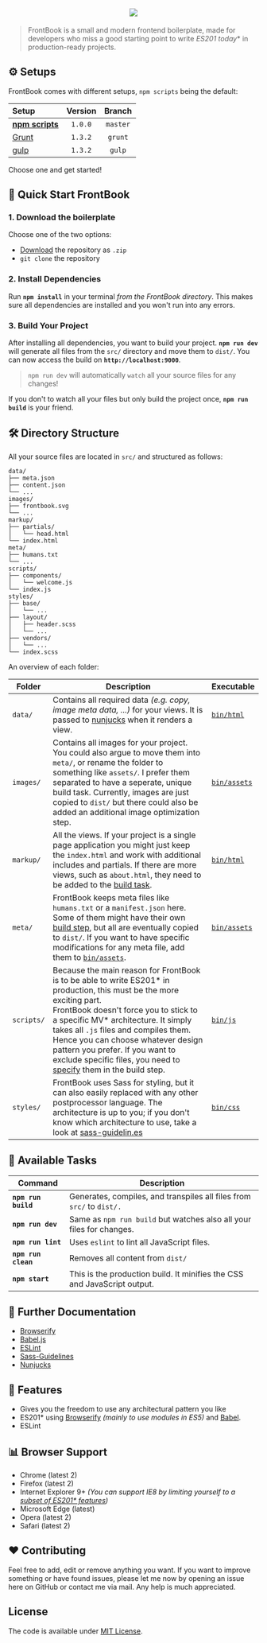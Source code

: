 <h1 align="center"><img src="https://cdn.rawgit.com/morkro/FrontBook/master/media/frontbook-type.svg"></h1>

> FrontBook is a small and modern frontend boilerplate, made for developers who miss a good starting point to write **ES201* today** in production-ready projects.

## ⚙ Setups
FrontBook comes with different setups, `npm scripts` being the default:

| Setup | Version | Branch |
| :---- | :-----: | :----: |
| [**npm scripts**](https://github.com/morkro/FrontBook) | `1.0.0` | `master` |
| [Grunt](https://github.com/morkro/FrontBook/tree/grunt) | `1.3.2` | `grunt` |
| [gulp](https://github.com/morkro/FrontBook/tree/gulp) | `1.3.2` | `gulp` |

Choose one and get started!

## 💾 Quick Start FrontBook
### 1. Download the boilerplate
Choose one of the two options:

* [Download](https://github.com/morkro/FrontBook/archive/master.zip) the repository as `.zip`
* `git clone` the repository

### 2. Install Dependencies
Run **`npm install`** in your terminal _from the FrontBook directory_. This makes sure all dependencies are installed and you won't run into any errors.

### 3. Build Your Project
After installing all dependencies, you want to build your project. **`npm run dev`** will generate all files from the `src/` directory and move them to `dist/`. You can now access the build on **`http://localhost:9000`**.

> `npm run dev` will automatically `watch` all your source files for any changes!

If you don't to watch all your files but only build the project once, **`npm run build`** is your friend.

## 🛠 Directory Structure
All your source files are located in `src/` and structured as follows:

```
data/
├── meta.json
├── content.json
└── ...
images/
├── frontbook.svg
└── ...
markup/
├── partials/
│   └── head.html
└── index.html
meta/
├── humans.txt
└── ...
scripts/
├── components/
│   └── welcome.js
└── index.js
styles/
├── base/
│   └── ...
├── layout/
│   ├── header.scss
│   └── ...
├── vendors/
│   └── ...
└── index.scss
```

An overview of each folder:

<table>
	<thead>
		<tr>
			<th style="width:10%">Folder</th>
			<th style="width:65%">Description</th>
			<th style="width:15%">Executable</th>
		</tr>
	</thead>
	<tbody>
		<tr>
			<td><code>data/</code></td>
			<td>
				Contains all required data <em>(e.g. copy, image meta data, ...)</em> for your views. It is passed to <a href="https://github.com/morkro/FrontBook/blob/master/bin/html#L42">nunjucks</a> when it renders a view.
			</td>
			<td>
				<a href="https://github.com/morkro/FrontBook/blob/master/bin/html"><code>bin/html</code></a>
			</td>
		</tr>
		<tr>
			<td><code>images/</code></td>
			<td>
				Contains all images for your project. You could also argue to move them into <code>meta/</code>, or rename the folder to something like <code>assets/</code>. I prefer them separated to have a seperate, unique build task. Currently, images are just copied to <code>dist/</code> but there could also be added an additional image optimization step.
			</td>
			<td>
				<a href="https://github.com/morkro/FrontBook/blob/master/bin/assets#L58"><code>bin/assets</code></a>
			</td>
		</tr>
		<tr>
			<td><code>markup/</code></td>
			<td>
				All the views. If your project is a single page application you might just keep the <code>index.html</code> and work with additional includes and partials. If there are more views, such as <code>about.html</code>, they need to be added to the <a href="https://github.com/morkro/FrontBook/blob/master/bin/html">build task</a>.
			</td>
			<td>
				<a href="https://github.com/morkro/FrontBook/blob/master/bin/html"><code>bin/html</code></a>
			</td>
		</tr>
		<tr>
			<td><code>meta/</code></td>
			<td>
				FrontBook keeps meta files like <code>humans.txt</code> or a <code>manifest.json</code> here. Some of them might have their own <a href="https://github.com/morkro/FrontBook/blob/master/bin/assets#L12">build step</a>, but all are eventually copied to <code>dist/</code>. If you want to have specific modifications for any meta file, add them to <a href="https://github.com/morkro/FrontBook/blob/master/bin/assets"><code>bin/assets</code></a>.
			</td>
			<td>
				<a href="https://github.com/morkro/FrontBook/blob/master/bin/assets"><code>bin/assets</code></a>
			</td>
		</tr>
		<tr>
			<td><code>scripts/</code></td>
			<td>
				Because the main reason for FrontBook is to be able to write ES201* in production, this must be the more exciting part. <br>
				FrontBook doesn't force you to stick to a specific MV* architecture. It simply takes all <code>.js</code> files and compiles them. Hence you can choose whatever design pattern you prefer. If you want to exclude specific files, you need to <a href="https://github.com/morkro/FrontBook/blob/master/bin/js#L20">specify</a> them in the build step.
			</td>
			<td>
				<a href="https://github.com/morkro/FrontBook/blob/master/bin/js"><code>bin/js</code></a>
			</td>
		</tr>
		<tr>
			<td><code>styles/</code></td>
			<td>
				FrontBook uses Sass for styling, but it can also easily replaced with any other postprocessor language. The architecture is up to you; if you don't know which architecture to use, take a look at <a href="http://sass-guidelin.es">sass-guidelin.es</a<.
			</td>
			<td>
				<a href="https://github.com/morkro/FrontBook/blob/master/bin/css"><code>bin/css</code></a>
			</td>
		</tr>
	</tbody>
</table>

## 🔧 Available Tasks
| Command | Description |
| ------- | ----------- |
| **`npm run build`** | Generates, compiles, and transpiles all files from `src/` to `dist/.` |
| **`npm run dev`** | Same as `npm run build` but watches also all your files for changes. |
| **`npm run lint`** | Uses `eslint` to lint all JavaScript files. |
| **`npm run clean`** | Removes all content from `dist/` |
| **`npm start`** | This is the production build. It minifies the CSS and JavaScript output. |

## 📃 Further Documentation
- [Browserify](http://browserify.org)
- [Babel.js](http://babeljs.io)
- [ESLint](http://eslint.org)
- [Sass-Guidelines](http://www.sass-guidelin.es)
- [Nunjucks](https://mozilla.github.io/nunjucks/)

## 🎊 Features
- Gives you the freedom to use any architectural pattern you like
- ES201* using [Browserify](http://browserify.org/) _(mainly to use modules in ES5)_ and [Babel](https://babeljs.io/).
- ESLint

## 📊 Browser Support
- Chrome (latest 2)
- Firefox (latest 2)
- Internet Explorer 9+ _(You can support IE8 by limiting yourself to a [subset of ES201* features](http://babeljs.io/docs/advanced/caveats/))_
- Microsoft Edge (latest)
- Opera (latest 2)
- Safari (latest 2)

## ❤️ Contributing
Feel free to add, edit or remove anything you want.
If you want to improve something or have found issues, please let me now by opening an issue here on GitHub or contact me via mail. Any help is much appreciated.

## License
The code is available under [MIT License](https://github.com/morkro/FrontBook/blob/master/LICENSE).

[logo-type]: https://raw.githubusercontent.com/morkro/FrontBook/master/src/assets/logo/frontbook.png

